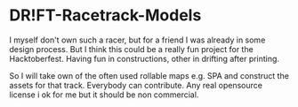 # DR!FT-Racetrack-Models
I myself don't own such a racer, but for a friend I was already in some design process. But I think this could be a really fun project for the Hacktoberfest. Having fun in constructions, other in drifting after printing.

So I will take own of the often used rollable maps e.g. SPA and construct the assets for that track.
Everybody can contribute.
Any real opensource license i ok for me but it should be non commercial.
